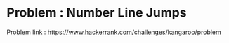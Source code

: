 # Problem : Number Line Jumps

Problem link : https://www.hackerrank.com/challenges/kangaroo/problem